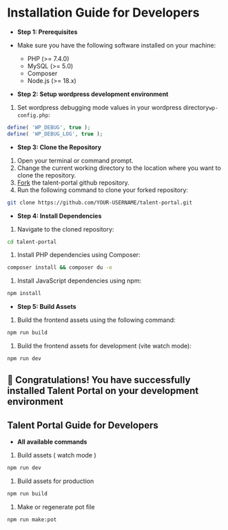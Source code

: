 # Installation Guide for Developers

- **Step 1: Prerequisites**

- Make sure you have the following software installed on your machine:
  - PHP (>= 7.4.0)
  - MySQL (>= 5.0)
  - Composer
  - Node.js (>= 18.x)

- **Step 2: Setup wordpress development environment**

1. Set wordpress debugging mode values in your wordpress directory`wp-config.php`:

```php
define( 'WP_DEBUG', true );
define( 'WP_DEBUG_LOG', true );
```

- **Step 3: Clone the Repository**

1. Open your terminal or command prompt.
2. Change the current working directory to the location where you want to clone the repository.
3. [Fork](https://docs.github.com/en/get-started/quickstart/fork-a-repo) the talent-portal github repository.
4. Run the following command to clone your forked repository:

```bash
git clone https://github.com/YOUR-USERNAME/talent-portal.git
```

- **Step 4: Install Dependencies**

1. Navigate to the cloned repository:

```bash
cd talent-portal
```

1. Install PHP dependencies using Composer:

```bash
composer install && composer du -o
```

1. Install JavaScript dependencies using npm:

```bash
npm install
```

- **Step 5: Build Assets**

1. Build the frontend assets using the following command:

```bash
npm run build
```

1. Build the frontend assets for development (vite watch mode):

```bash
npm run dev
```

## 🎉 Congratulations! You have successfully installed Talent Portal on your development environment

## Talent Portal Guide for Developers

- **All available commands**

1. Build assets ( watch mode )

```bash
npm run dev
```

1. Build assets for production

```bash
npm run build
```

1. Make or regenerate pot file

```bash
npm run make:pot
```
